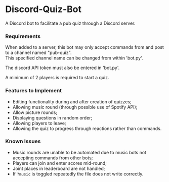 # Discord-Quiz-Bot
A Discord bot to facilitate a pub quiz through a Discord server.

### Requirements
When added to a server, this bot may only accept commands from and post to a channel named "pub-quiz". \
This specified channel name can be changed from within 'bot.py'.

The discord API token must also be entered in 'bot.py'.

A minimum of 2 players is required to start a quiz.

### Features to Implement
* Editing functionality during and after creation of quizzes;
* Allowing music round (through possible use of Spotify API);
* Allow picture rounds;
* Displaying questions in random order;
* Allowing players to leave;
* Allowing the quiz to progress through reactions rather than commands.

### Known Issues
* Music rounds are unable to be automated due to music bots not accepting commands from other bots;
* Players can join and enter scores mid-round;
* Joint places in leaderboard are not handled;
* If `?music` is toggled repeatedly the file does not write correctly.